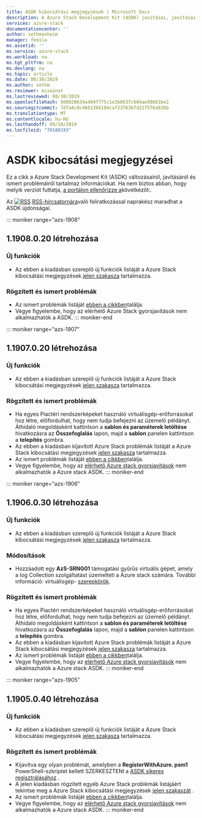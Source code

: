 ```yaml
---
title: ASDK kibocsátási megjegyzések | Microsoft Docs
description: A Azure Stack Development Kit (ASDK) javításai, javításai és ismert problémái.
services: azure-stack
documentationcenter: ''
author: sethmanheim
manager: femila
ms.assetid: ''
ms.service: azure-stack
ms.workload: na
ms.tgt_pltfrm: na
ms.devlang: na
ms.topic: article
ms.date: 08/30/2019
ms.author: sethm
ms.reviewer: misainat
ms.lastreviewed: 08/30/2019
ms.openlocfilehash: 9d0820634a469f775c1e3b6637c604ae98681be2
ms.sourcegitcommit: 7d7a4c8c46613b6104caf23763bfd2275f6a826b
ms.translationtype: MT
ms.contentlocale: hu-HU
ms.lasthandoff: 09/10/2019
ms.locfileid: "70188193"
---
```

# <a name="asdk-release-notes"></a>ASDK kibocsátási megjegyzései

Ez a cikk a Azure Stack Development Kit (ASDK) változásairól, javításáról és ismert problémáiról tartalmaz információkat. Ha nem biztos abban, hogy melyik verziót futtatja, [a portálon ellenőrizze a](../operator/azure-stack-updates.md)következőt:.

Az [ ![RSS](./media/asdk-release-notes/feed-icon-14x14.png)](https://docs.microsoft.com/api/search/rss?search=Azure+Stack+Development+Kit+release+notes&locale=en-us#) [RSS-hírcsatornára](https://docs.microsoft.com/api/search/rss?search=Azure+Stack+Development+Kit+release+notes&locale=en-us#)való feliratkozással naprakész maradhat a ASDK újdonságai.

::: moniker range="azs-1908"
## <a name="build-11908020"></a>1\.1908.0.20 létrehozása

### <a name="new-features"></a>Új funkciók

- Az ebben a kiadásban szereplő új funkciók listáját a Azure Stack kibocsátási megjegyzések [jelen szakasza](../operator/azure-stack-release-notes-1908.md#whats-new) tartalmazza.

<!-- ### Changes -->

### <a name="fixed-and-known-issues"></a>Rögzített és ismert problémák

<!-- - For a list of Azure Stack issues fixed in this release, see [this section](../operator/azure-stack-release-notes-1908.md#fixes) of the Azure Stack release notes. -->
- Az ismert problémák listáját [ebben a cikkben](../operator/azure-stack-release-notes-known-issues-1908.md)találja.
- Vegye figyelembe, hogy az elérhető Azure Stack gyorsjavítások nem alkalmazhatók a ASDK.
::: moniker-end

::: moniker range="azs-1907"
## <a name="build-11907020"></a>1\.1907.0.20 létrehozása

### <a name="new-features"></a>Új funkciók

- Az ebben a kiadásban szereplő új funkciók listáját a Azure Stack kibocsátási megjegyzések [jelen szakasza](../operator/azure-stack-release-notes-1907.md#whats-in-this-update) tartalmazza.

<!-- ### Changes -->

### <a name="fixed-and-known-issues"></a>Rögzített és ismert problémák

- Ha egyes Piactéri rendszerképeket használó virtuálisgép-erőforrásokat hoz létre, előfordulhat, hogy nem tudja befejezni az üzemelő példányt. Áthidaló megoldásként kattintson a **sablon és paraméterek letöltése** hivatkozásra az **Összefoglalás** lapon, majd a **sablon** panelen kattintson a **telepítés** gombra.
- Az ebben a kiadásban kijavított Azure Stack problémák listáját a Azure Stack kibocsátási megjegyzések [jelen szakasza](../operator/azure-stack-release-notes-1907.md#fixes) tartalmazza.
- Az ismert problémák listáját [ebben a cikkben](../operator/azure-stack-release-notes-known-issues-1907.md)találja.
- Vegye figyelembe, hogy az [elérhető Azure stack gyorsjavítások](../operator/azure-stack-release-notes-1907.md#hotfixes) nem alkalmazhatók a Azure stack ASDK.
::: moniker-end

::: moniker range="azs-1906"
## <a name="build-11906030"></a>1\.1906.0.30 létrehozása

### <a name="new-features"></a>Új funkciók

- Az ebben a kiadásban szereplő új funkciók listáját a Azure Stack kibocsátási megjegyzések [jelen szakasza](../operator/azure-stack-release-notes-1906.md#whats-in-this-update) tartalmazza.

### <a name="changes"></a>Módosítások

- Hozzáadott egy **AzS-SRNG01** támogatási gyűrűs virtuális gépet, amely a log Collection szolgáltatást üzemelteti a Azure stack számára. További információ: virtuálisgép- [szerepkörök](asdk-architecture.md).

### <a name="fixed-and-known-issues"></a>Rögzített és ismert problémák

- Ha egyes Piactéri rendszerképeket használó virtuálisgép-erőforrásokat hoz létre, előfordulhat, hogy nem tudja befejezni az üzemelő példányt. Áthidaló megoldásként kattintson a **sablon és paraméterek letöltése** hivatkozásra az **Összefoglalás** lapon, majd a **sablon** panelen kattintson a **telepítés** gombra.
- Az ebben a kiadásban kijavított Azure Stack problémák listáját a Azure Stack kibocsátási megjegyzések [jelen szakasza](../operator/azure-stack-release-notes-1906.md#fixes) tartalmazza.
- Az ismert problémák listáját [ebben a cikkben](../operator/azure-stack-release-notes-known-issues-1906.md)találja.
- Vegye figyelembe, hogy az [elérhető Azure stack gyorsjavítások](../operator/azure-stack-release-notes-1906.md#hotfixes) nem alkalmazhatók a Azure stack ASDK.
::: moniker-end

::: moniker range="azs-1905"
## <a name="build-11905040"></a>1\.1905.0.40 létrehozása

<!-- ### Changes -->

### <a name="new-features"></a>Új funkciók

- Az ebben a kiadásban szereplő új funkciók listáját a Azure Stack kibocsátási megjegyzések [jelen szakasza](../operator/azure-stack-release-notes-1905.md#whats-in-this-update) tartalmazza.

### <a name="fixed-and-known-issues"></a>Rögzített és ismert problémák

- Kijavítva egy olyan problémát, amelyben a **RegisterWithAzure. psm1** PowerShell-szkriptet kellett SZERKESZTENI a [ASDK sikeres regisztrálásához](asdk-register.md) .
- A jelen kiadásban rögzített egyéb Azure Stack problémák listájáért tekintse meg a Azure Stack kibocsátási megjegyzések [jelen szakaszát](../operator/azure-stack-release-notes-1905.md#fixes) .
- Az ismert problémák listáját [ebben a cikkben](../operator/azure-stack-release-notes-known-issues-1905.md)találja.
- Vegye figyelembe, hogy az [elérhető Azure stack gyorsjavítások](../operator/azure-stack-release-notes-1905.md#hotfixes) nem alkalmazhatók a Azure stack ASDK.
::: moniker-end
